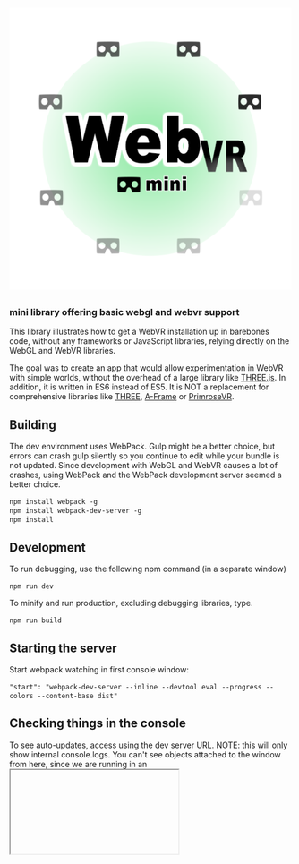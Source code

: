 # ![webvr-mini](doc/image/logo.png)

### mini library offering basic webgl and webvr support

This library illustrates how to get a WebVR installation up in barebones code, without any frameworks or JavaScript libraries, relying directly on the WebGL and WebVR libraries.

The goal was to create an app that would allow experimentation in WebVR with simple worlds, without the overhead of a large library like [THREE.js](http://threejs.org). In addition, it is written in ES6 instead of ES5. It is NOT a replacement for comprehensive libraries like [THREE](http://threejs.org), [A-Frame](http://aframe.io) or [PrimroseVR](http://primrosevr.com).

## Building

The dev environment uses WebPack. Gulp might be a better choice, but errors can crash gulp silently so you continue to edit while your bundle is not updated. Since development with WebGL and WebVR causes a lot of crashes, using WebPack and the WebPack development server seemed a better choice.

```
npm install webpack -g
npm install webpack-dev-server -g
npm install
```

## Development

To run debugging, use the following npm command (in a separate window)

```
npm run dev
```

To minify and run production, excluding debugging libraries, type.

```
npm run build
```

## Starting the server

Start webpack watching in first console window:

```
"start": "webpack-dev-server --inline --devtool eval --progress --colors --content-base dist"
```

## Checking things in the console

To see auto-updates, access using the dev server URL. NOTE: this will only show 
internal console.logs. You can't see objects attached to the window from here, since we 
are running in an <iframe>.

http://localhost:8080/webpack-dev-server/

To see the site without auto-updates, and with objects attached to the window object visible in the Console (really needed for debugging without a lot of unit tests), use:

http://localhost:8080

## Note on environment variables

Environment variables are passed in at npm, and re-worked in webpack.

"build": "cross-env BUILD_RELEASE=true BUILD_DEV=false webpack --config webpack-production.config.js -p",
"dev": "cross-env BUILD_RELEASE=false BUILD_DEV=true webpack",

__DEV__ means we are in a development environment

__RELEASE__ means we are in a production environment

## Sources

Royalty-free 3d models for testing from [CG Trader](https://www.cgtrader.com)

[Ui icons from The Noun Project](https://thenounproject.com/) (see individual credits in source).

## Default

The current version programmatically creates a world consisting of a bunch of shapes, both generated, and loaded from an OBJ file. 

## Future updates

WebVR mini is currently being updated to include a better way of creating and saving worlds, as well as streaming WebGL asset loading.

## References

[WebGL Fundamentals from TWGL](http://webglfundamentals.org/)

[TWGL Docs](http://twgljs.org/)

[Learning WebGL](http://learningwebgl.com/blog/?page_id=1217)

[Barebones WebGL Routines (e.g. the font-loader in ui.js)](https://github.com/williame/barebones.js/tree/gh-pages/barebones.js)

[Cinematic Camera Movement (three.js)](https://nathanselikoff.com/2552/code-sketches/basic-camera-movement-three-js-webgl)

[First-Person Camera](https://github.com/shama/first-person-camera)

[Building an OpenGL Game from Scratch](http://crongdor.com/2016/04/01/making-the-game-from-scratch/)

[Some WebGL Samples, including dynamic clouds](https://www.ibiblio.org/e-notes/webgl/webgl.htm)



